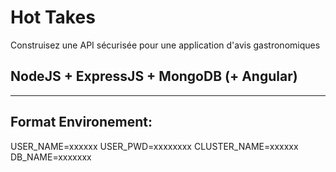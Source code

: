 # Hot Takes
Construisez une API sécurisée pour une application d'avis gastronomiques

## NodeJS + ExpressJS + MongoDB (+ Angular)

---
## Format Environement: 

USER_NAME=xxxxxx
USER_PWD=xxxxxxxx
CLUSTER_NAME=xxxxxx
DB_NAME=xxxxxxx